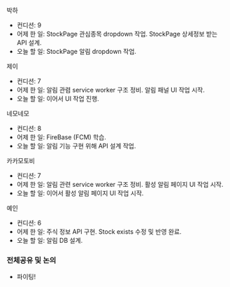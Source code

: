 
박하
- 컨디션: 9
- 어제 한 일: StockPage 관심종목 dropdown 작업. StockPage 상세정보 받는 API 설계.
- 오늘 할 일: StockPage 알림 dropdown 작업.

제이
- 컨디션: 7
- 어제 한 일: 알림 관렴 service worker 구조 정비. 알림 패널 UI 작업 시작.
- 오늘 할 일: 이어서 UI 작업 진행.

네모네모
- 컨디션: 8
- 어제 한 일: FireBase (FCM) 학습.
- 오늘 할 일: 알림 기능 구현 위해 API 설계 작업.

카카모토비
- 컨디션: 7
- 어제 한 일: 알림 관련 service worker 구조 정비. 활성 알림 페이지 UI 작업 시작.
- 오늘 할 일: 이어서 활성 알림 페이지 UI 작업 시작.

예인
- 컨디션: 6
- 어제 한 일: 주식 정보 API 구현. Stock exists 수정 및 반영 완료.
- 오늘 할 일: 알림 DB 설계.

### 전체공유 및 논의
- 파이팅!